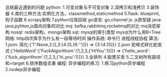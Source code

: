总结最近遇到的问题
python:
1.可变对象与不可变对象
2.深拷贝和浅拷贝
3.装饰器
4.类的三种方法:实例化方法，classmethod,staticmethod
5.flask: blueprint,钩子函数
6.scrapy架构
7.python垃圾回收
go语言:
go,channel
js:
js原型链
java:
java,pyhton,js面向对象的对比
mq:
kafka,rabbitmq,rocketmq的对比
mq消息架构
nosql:
redis架构，mongo架构
sql:
mysql的索引类型
mysql为什么用B+Tree
网络:
http四次挥手为什么有一段等待时间
操作系统:
命令行
进程线程协程
算法:
1.json:  简化:{'1':None,2:[],3:{4:[5,{6:''}]}} =>  {3:{4:[5]}}
2.json   驼峰式转化蛇皮式:{'HelloWord':{'FuckAlgorithom':[1,2,3,{'HiYou':1}]}} => 
                       {'hello_word':{'fuck_algorithom':[1,2,3,{'hi_you':1}]}}
3.全排列
4.股票买卖
5.二叉树所有路径和=target
6.排序数组去重
编程:
异步编程的练习:
1.练习python异步编程
2.nodejs异步编程
